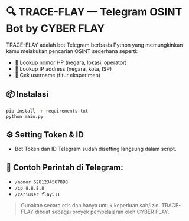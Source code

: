 # 🔍 TRACE-FLAY — Telegram OSINT Bot by CYBER FLAY

TRACE-FLAY adalah bot Telegram berbasis Python yang memungkinkan kamu melakukan pencarian OSINT sederhana seperti:
- 🔹 Lookup nomor HP (negara, lokasi, operator)
- 🔹 Lookup IP address (negara, kota, ISP)
- 🔹 Cek username (fitur eksperimen)

## 📦 Instalasi

```bash
pip install -r requirements.txt
python main.py
```

## ⚙️ Setting Token & ID
- Bot Token dan ID Telegram sudah disetting langsung dalam script.

## 📌 Contoh Perintah di Telegram:
- `/nomor 6281234567890`
- `/ip 8.8.8.8`
- `/cariuser flay511`

> Gunakan secara etis dan hanya untuk keperluan sah/izin. TRACE-FLAY dibuat sebagai proyek pembelajaran oleh CYBER FLAY.